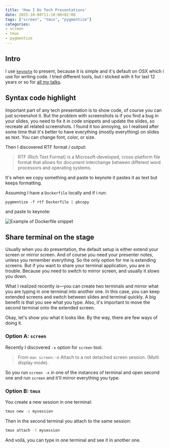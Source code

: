```yaml
---
title: 'How I Do Tech Presentations'
date: 2025-10-08T11:10:08+02:00
tags: ["screen", "tmux", "pygmentize"]
categories:
- screen
- tmux
- pygmentize
---
```


## Intro

I use [`keynote`](https://www.apple.com/in/keynote/) to present, because it is simple and it's default on OSX which i use for writing code.
I tried different tools, but i sticked with it for last 12 years or so for [all my talks](/pages/talks/).


## Syntax code highlight

Important part of any tech presentation is to show code, of course
you can just screenshot it. But the problem with screenshots is if you find
a bug in your slides, you need to fix it in code snippets and update the slides, so recreate
all related screenshots. I found it too annoying, so I realised after some time
that it's better to have everything (mostly everything) on slides as text. You can change
font, color, or size.

Then I discovered RTF format / output:  

> RTF (Rich Text Format) is a Microsoft-developed, cross-platform file format that allows for document interchange between different word processors and operating systems.

It's when we copy something and paste to keynote
it pastes it as text but keeps formatting.

Assuming I have a `Dockerfile` locally and if i run:

```
pygmentize -f rtf Dockerfile | pbcopy
```

and paste to keynote:

![Example of Dockerfile snippet](keynote-screenshot-docker.png)

<!-- ## Highlight specific lines -->
<!-- TODO: update later -->


## Share terminal on the stage

Usually when you do presentation, the default setup is either extend your screen or mirror screen.
And of course you need your presenter notes, unless you remember everything. So the only option
for me is extending screens. But if you want to share your terminal application, you are in trouble.
Because you need to switch to mirror screen, and usually it slows you down. 

What I realized recently is—you can create two terminals and mirror what you are typing in one terminal into another one. 
In this case, you can keep extended screens and switch between slides and terminal quickly.
A big benefit is that you see what you type. Also, it's important to move the second terminal onto the extended screen.

Okay, let's show you what it looks like. By the way, there are few ways of doing it.


### Option A: `screen`

Recently I discovered `-x` option for `screen` tool.

> From `man screen`:
> -x Attach to a not detached screen session. (Multi display mode).

So you run `screen -x` in one of the instances of terminal and open second 
one and run `screen` and it'll mirror everything you type. 

### Option B: `tmux`

You create a new session in one terminal:

```bash
tmux new -s mysession
```

Then in the second terminal you attach to the same session:

```bash
tmux attach -t mysession
```

And voilà, you can type in one terminal and see it in another one.